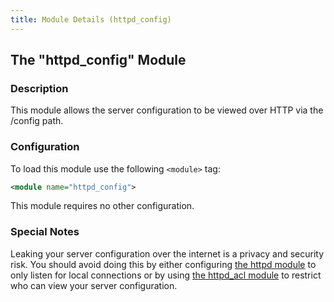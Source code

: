 ```yaml
---
title: Module Details (httpd_config)
---
```


## The "httpd_config" Module

### Description

This module allows the server configuration to be viewed over HTTP via the /config path.

### Configuration

To load this module use the following `<module>` tag:

```xml
<module name="httpd_config">
```

This module requires no other configuration.

### Special Notes

Leaking your server configuration over the internet is a privacy and security risk. You should avoid doing this by either configuring [the httpd module](/3/modules/httpd) to only listen for local connections or by using [the httpd_acl module](/3/modules/httpd_acl) to restrict who can view your server configuration.
